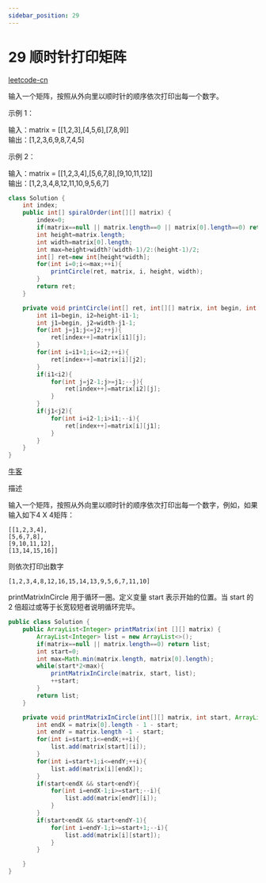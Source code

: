 ```yaml
---
sidebar_position: 29
---
```


# 29 顺时针打印矩阵

[leetcode-cn](https://leetcode-cn.com/problems/shun-shi-zhen-da-yin-ju-zhen-lcof)


输入一个矩阵，按照从外向里以顺时针的顺序依次打印出每一个数字。

 

示例 1：

输入：matrix = [[1,2,3],[4,5,6],[7,8,9]]  
输出：[1,2,3,6,9,8,7,4,5]  

示例 2：

输入：matrix = [[1,2,3,4],[5,6,7,8],[9,10,11,12]]  
输出：[1,2,3,4,8,12,11,10,9,5,6,7]  


```java
class Solution {
    int index;
    public int[] spiralOrder(int[][] matrix) {
        index=0;
        if(matrix==null || matrix.length==0 || matrix[0].length==0) return new int[]{};
        int height=matrix.length;
        int width=matrix[0].length;
        int max=height>width?(width-1)/2:(height-1)/2;
        int[] ret=new int[height*width];
        for(int i=0;i<=max;++i){
            printCircle(ret, matrix, i, height, width);
        }
        return ret;
    }

    private void printCircle(int[] ret, int[][] matrix, int begin, int height, int width){
        int i1=begin, i2=height-i1-1;
        int j1=begin, j2=width-j1-1;
        for(int j=j1;j<=j2;++j){
            ret[index++]=matrix[i1][j];
        }
        for(int i=i1+1;i<=i2;++i){
            ret[index++]=matrix[i][j2];
        }
        if(i1<i2){
            for(int j=j2-1;j>=j1;--j){
                ret[index++]=matrix[i2][j];
            }
        }
        if(j1<j2){
            for(int i=i2-1;i>i1;--i){
                ret[index++]=matrix[i][j1];
            }
        }
    }
}
```


[牛客](https://www.nowcoder.com/practice/9b4c81a02cd34f76be2659fa0d54342a)

描述

输入一个矩阵，按照从外向里以顺时针的顺序依次打印出每一个数字，例如，如果输入如下4 X 4矩阵：

```
[[1,2,3,4],
[5,6,7,8],
[9,10,11,12],
[13,14,15,16]]
```

则依次打印出数字

```
[1,2,3,4,8,12,16,15,14,13,9,5,6,7,11,10]
```


printMatrixInCircle 用于循环一圈。定义变量 start 表示开始的位置。当 start 的 2 倍超过或等于长宽较短者说明循环完毕。

```java
public class Solution {
    public ArrayList<Integer> printMatrix(int [][] matrix) {
        ArrayList<Integer> list = new ArrayList<>();
        if(matrix==null || matrix.length==0) return list;
        int start=0;
        int max=Math.min(matrix.length, matrix[0].length);
        while(start*2<max){
            printMatrixInCircle(matrix, start, list);
            ++start;
        }
        return list;
    }

    private void printMatrixInCircle(int[][] matrix, int start, ArrayList<Integer> list){
        int endX = matrix[0].length - 1 - start;
        int endY = matrix.length -1 - start;
        for(int i=start;i<=endX;++i){
            list.add(matrix[start][i]);
        }
        for(int i=start+1;i<=endY;++i){
            list.add(matrix[i][endX]);
        }
        if(start<endX && start<endY){
            for(int i=endX-1;i>=start;--i){
                list.add(matrix[endY][i]);
            }
        }
        if(start<endX && start<endY-1){
            for(int i=endY-1;i>=start+1;--i){
                list.add(matrix[i][start]);
            }
        }

    }
}
```